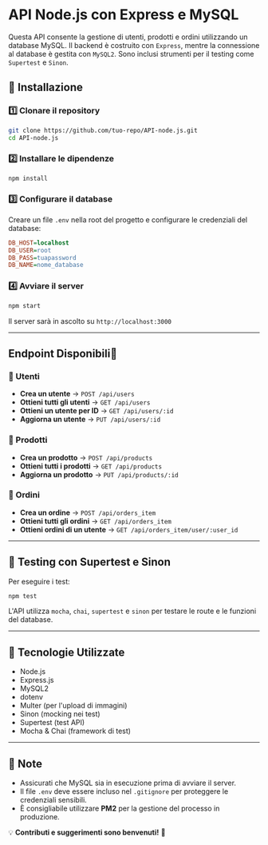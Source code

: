 # API Node.js con Express e MySQL

Questa API consente la gestione di utenti, prodotti e ordini utilizzando un database MySQL. Il backend è costruito con `Express`, mentre la connessione al database è gestita con `MySQL2`. Sono inclusi strumenti per il testing come `Supertest` e `Sinon`.

## 🚀 Installazione

### 1️⃣ Clonare il repository
```sh
git clone https://github.com/tuo-repo/API-node.js.git
cd API-node.js
```

### 2️⃣ Installare le dipendenze
```sh
npm install
```

### 3️⃣ Configurare il database
Creare un file `.env` nella root del progetto e configurare le credenziali del database:
```ini
DB_HOST=localhost
DB_USER=root
DB_PASS=tuapassword
DB_NAME=nome_database
```

### 4️⃣ Avviare il server
```sh
npm start
```
Il server sarà in ascolto su `http://localhost:3000`

---
## Endpoint Disponibili📌

### 🔹 Utenti
- **Crea un utente** → `POST /api/users`
- **Ottieni tutti gli utenti** → `GET /api/users`
- **Ottieni un utente per ID** → `GET /api/users/:id`
- **Aggiorna un utente** → `PUT /api/users/:id`

### 🔹 Prodotti
- **Crea un prodotto** → `POST /api/products`
- **Ottieni tutti i prodotti** → `GET /api/products`
- **Aggiorna un prodotto** → `PUT /api/products/:id`

### 🔹 Ordini
- **Crea un ordine** → `POST /api/orders_item`
- **Ottieni tutti gli ordini** → `GET /api/orders_item`
- **Ottieni ordini di un utente** → `GET /api/orders_item/user/:user_id`

---
## 🔬 Testing con Supertest e Sinon

Per eseguire i test:
```sh
npm test
```
L'API utilizza `mocha`, `chai`, `supertest` e `sinon` per testare le route e le funzioni del database.

---
## 🔧 Tecnologie Utilizzate
- Node.js
- Express.js
- MySQL2
- dotenv
- Multer (per l'upload di immagini)
- Sinon (mocking nei test)
- Supertest (test API)
- Mocha & Chai (framework di test)

---
## 📌 Note
- Assicurati che MySQL sia in esecuzione prima di avviare il server.
- Il file `.env` deve essere incluso nel `.gitignore` per proteggere le credenziali sensibili.
- È consigliabile utilizzare **PM2** per la gestione del processo in produzione.

💡 **Contributi e suggerimenti sono benvenuti!** 🚀

